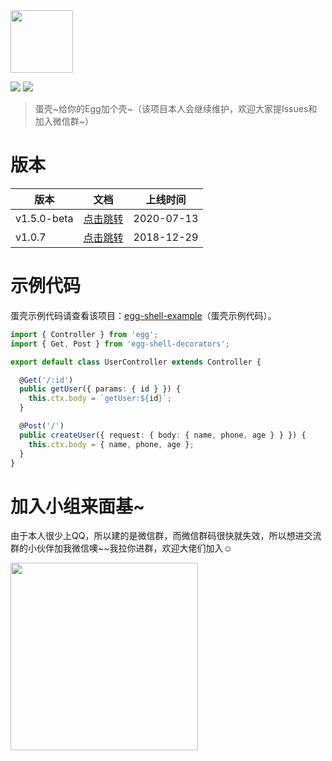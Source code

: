<img width="100" src="https://super-github.oss-cn-shenzhen.aliyuncs.com/package/egg-shell-decorators.png"/>

<p>
  <img src="https://img.shields.io/badge/version-1.5.0%20beta-ff69b4.svg"/>
  <img src="https://img.shields.io/packagist/l/doctrine/orm.svg"/>
</p>

> 蛋壳\~给你的Egg加个壳\~（该项目本人会继续维护，欢迎大家提Issues和加入微信群~）

# 版本
| 版本 | 文档 | 上线时间 |
| ---- | ---- | ----  |
| v1.5.0-beta | [点击跳转](https://www.yuque.com/super2god/open-source/egg-shell-decorators-v1.5.0-beta) | 2020-07-13 |
| v1.0.7 | [点击跳转](https://www.yuque.com/super2god/open-source/egg-shell-decorators-v1.0.7) | 2018-12-29 |

# 示例代码
蛋壳示例代码请查看该项目：[egg-shell-example](https://github.com/super2god/egg-shell-example)（蛋壳示例代码）。

```ts
import { Controller } from 'egg';
import { Get, Post } from 'egg-shell-decorators';

export default class UserController extends Controller {

  @Get('/:id')
  public getUser({ params: { id } }) {
    this.ctx.body = `getUser:${id}`;
  }

  @Post('/')
  public createUser({ request: { body: { name, phone, age } } }) {
    this.ctx.body = { name, phone, age };
  }
}
```

# 加入小组来面基~
由于本人很少上QQ，所以建的是微信群，而微信群码很快就失效，所以想进交流群的小伙伴加我微信噢\~~我拉你进群，欢迎大佬们加入☺️

<img width="300" src="https://super-github.oss-cn-shenzhen.aliyuncs.com/common/wxqrcode.jpeg"/>
